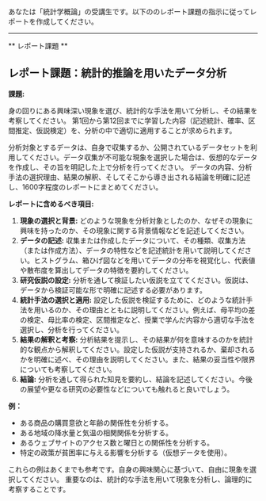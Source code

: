 あなたは「統計学概論」の受講生です。以下ののレポート課題の指示に従ってレポートを作成してください。

---------------------------------------
** レポート課題 **

## レポート課題：統計的推論を用いたデータ分析

**課題:**

身の回りにある興味深い現象を選び、統計的な手法を用いて分析し、その結果を考察してください。  第1回から第12回までに学習した内容（記述統計、確率、区間推定、仮説検定）を、分析の中で適切に適用することが求められます。

分析対象とするデータは、自身で収集するか、公開されているデータセットを利用してください。データ収集が不可能な現象を選択した場合は、仮想的なデータを作成し、その旨を明記した上で分析を行ってください。  データの内容、分析手法の選択理由、結果の解釈、そしてそこから導き出される結論を明確に記述し、1600字程度のレポートにまとめてください。

**レポートに含めるべき項目:**

1. **現象の選択と背景:** どのような現象を分析対象としたのか、なぜその現象に興味を持ったのか、その現象に関する背景情報などを記述してください。
2. **データの記述:** 収集または作成したデータについて、その種類、収集方法（または作成方法）、データの特性などを記述統計を用いて説明してください。ヒストグラム、箱ひげ図などを用いてデータの分布を視覚化し、代表値や散布度を算出してデータの特徴を要約してください。
3. **研究仮説の設定:** 分析を通して検証したい仮説を立ててください。仮説は、データから検証可能な形で明確に記述する必要があります。
4. **統計手法の選択と適用:** 設定した仮説を検証するために、どのような統計手法を用いるのか、その理由とともに説明してください。例えば、母平均の差の検定、母比率の検定、区間推定など、授業で学んだ内容から適切な手法を選択し、分析を行ってください。
5. **結果の解釈と考察:** 分析結果を提示し、その結果が何を意味するのかを統計的な観点から解釈してください。設定した仮説が支持されるか、棄却されるかを明確に述べ、その理由を説明してください。また、結果の妥当性や限界についても考察してください。
6. **結論:** 分析を通して得られた知見を要約し、結論を記述してください。今後の展望や更なる研究の必要性などについても触れると良いでしょう。


**例：**

* ある商品の購買意欲と年齢の関係性を分析する。
* ある地域の降水量と気温の相関関係を分析する。
* あるウェブサイトのアクセス数と曜日との関係性を分析する。
* 特定の政策が貧困率に与える影響を分析する（仮想データを使用）。


これらの例はあくまでも参考です。自身の興味関心に基づいて、自由に現象を選択してください。  重要なのは、統計的な手法を用いて現象を分析し、論理的に考察することです。
